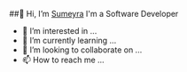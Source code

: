  ##👋 Hi, I’m [Sumeyra](https://github.com/sumeyrakb)  I'm a Software Developer
- 👀 I’m interested in ...
- 🌱 I’m currently learning ...
- 💞️ I’m looking to collaborate on ...
- 📫 How to reach me ...

<!---
sumeyrakb/sumeyrakb is a ✨ special ✨ repository because its `README.md` (this file) appears on your GitHub profile.
You can click the Preview link to take a look at your changes.
--->
